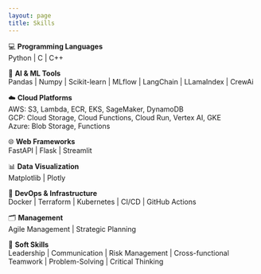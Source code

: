 ```yaml
---
layout: page
title: Skills
---
```


💻 **Programming Languages**  
Python \| C \| C++

🧠 **AI & ML Tools**  
Pandas \| Numpy \| Scikit-learn \| MLflow \| LangChain \| LLamaIndex \| CrewAi

☁️ **Cloud Platforms**  
AWS: S3, Lambda, ECR, EKS, SageMaker, DynamoDB  
GCP: Cloud Storage, Cloud Functions, Cloud Run, Vertex AI, GKE  
Azure: Blob Storage, Functions

🌐 **Web Frameworks**  
FastAPI \| Flask \| Streamlit

📊 **Data Visualization**  
Matplotlib \| Plotly

🔧 **DevOps & Infrastructure**  
Docker \| Terraform \| Kubernetes \| CI/CD \| GitHub Actions

🗂️ **Management**  
Agile Management \| Strategic Planning

🤝 **Soft Skills**  
Leadership \| Communication \| Risk Management \| Cross-functional Teamwork \| Problem-Solving \| Critical Thinking
